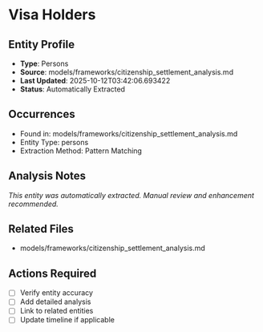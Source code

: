 # Visa Holders

## Entity Profile
- **Type**: Persons
- **Source**: models/frameworks/citizenship_settlement_analysis.md
- **Last Updated**: 2025-10-12T03:42:06.693422
- **Status**: Automatically Extracted

## Occurrences
- Found in: models/frameworks/citizenship_settlement_analysis.md
- Entity Type: persons
- Extraction Method: Pattern Matching

## Analysis Notes
*This entity was automatically extracted. Manual review and enhancement recommended.*

## Related Files
- models/frameworks/citizenship_settlement_analysis.md

## Actions Required
- [ ] Verify entity accuracy
- [ ] Add detailed analysis
- [ ] Link to related entities
- [ ] Update timeline if applicable
